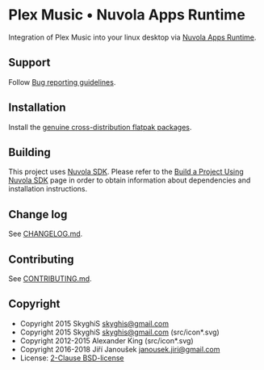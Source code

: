 Plex Music • Nuvola Apps Runtime
=================================

Integration of Plex Music into your linux desktop via
[Nuvola Apps Runtime](https://github.com/tiliado/nuvolaruntime).

Support
-------

Follow [Bug reporting guidelines](https://github.com/tiliado/nuvolaruntime/wiki/Bug-Reporting-Guidelines).

Installation
------------

Install the [genuine cross-distribution flatpak packages](https://nuvola.tiliado.eu/app/plex/).

Building
--------

This project uses [Nuvola SDK](https://github.com/tiliado/nuvolasdk#create-new-project). Please refer to
the [Build a Project Using Nuvola SDK](https://github.com/tiliado/nuvolasdk#build-a-project-using-nuvola-sdk)
page in order to obtain information about dependencies and installation instructions.

Change log
----------

See [CHANGELOG.md](./CHANGELOG.md).

Contributing
------------

See [CONTRIBUTING.md](./CONTRIBUTING.md).

Copyright
---------

  - Copyright 2015 SkyghiS <skyghis@gmail.com>
  - Copyright 2015 SkyghiS <skyghis@gmail.com>  (src/icon*.svg)
  - Copyright 2012-2015 Alexander King (src/icon*.svg)
  - Copyright 2016-2018 Jiří Janoušek <janousek.jiri@gmail.com>
  - License: [2-Clause BSD-license](./LICENSE)
